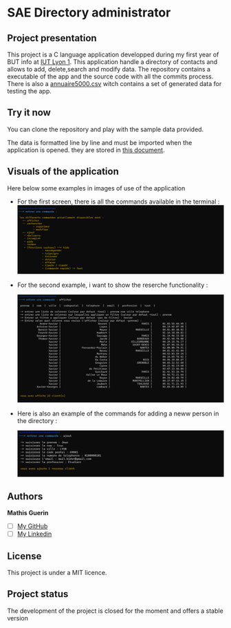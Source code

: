 # SAE Directory administrator

## Project presentation

This project is a C language application developped during my first year of BUT info at [IUT Lyon 1](https://iut.univ-lyon1.fr/). This application handle a directory of contacts and allows to add, delete,search and modify data. The repository contains a executable of the app and the source code with all the commits process. There is also a [annuaire5000.csv](./annuaire5000.csv) witch contains a set of generated data for testing the app.

## Try it now

You can clone the repository and play with the sample data provided.

The data is formatted line by line and must be imported when the application is opened. they are stored in [this document](./annuaire5000.csv).

## Visuals of the application

Here below some examples in images of use of the application

 - For the first screen, there is all the commands available in the terminal :
    ![image terminal](./ressources/screen1.png "image screen 1")
    
 - For the second example, i want to show the reserche functionality :

    ![image terminal 2](./ressources/screen2.png "image screen 2")

- Here is also an example of the commands for adding a neww person in the directory :

    ![image terminal 3](./ressources/screen3.png "image screen 2")


## Authors

**Mathis Guerin**

- [ ] [My GitHub](https://github.com/Hubrec)
- [ ] [My Linkedin](https://www.linkedin.com/in/mathis-guerin-43b228222/)

## License

This project is under a MIT licence.

## Project status

The development of the project is closed for the moment and offers a stable version
